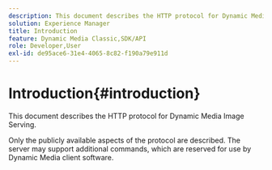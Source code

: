 ```yaml
---
description: This document describes the HTTP protocol for Dynamic Media Image Serving.
solution: Experience Manager
title: Introduction
feature: Dynamic Media Classic,SDK/API
role: Developer,User
exl-id: de95ace6-31e4-4065-8c82-f190a79e911d
---
```

# Introduction{#introduction}

This document describes the HTTP protocol for Dynamic Media Image Serving.

 Only the publicly available aspects of the protocol are described. The server may support additional commands, which are reserved for use by Dynamic Media client software.
